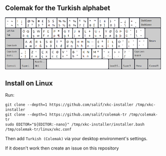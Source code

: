 ## Colemak for the Turkish alphabet

![preview turkish colemak](preview.png)

## Install on Linux

Run:

```fish
git clone --depth=1 https://github.com/salif/xkc-installer /tmp/xkc-installer
git clone --depth=1 https://github.com/salif/colemak-tr /tmp/colemak-tr
sudo EDITOR="${EDITOR:-nano}" /tmp/xkc-installer/installer.bash /tmp/colemak-tr/linux/xkc.conf
```

Then add `Turkish (Colemak)` via your desktop environment's settings.

If it doesn't work then create an issue on this repository
